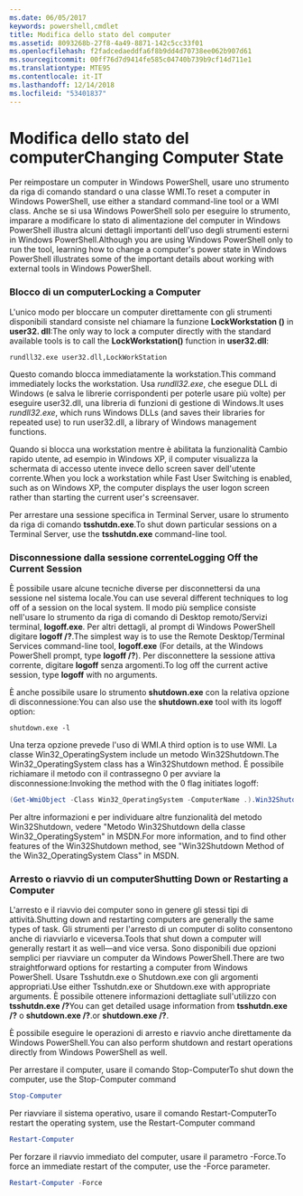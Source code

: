 ```yaml
---
ms.date: 06/05/2017
keywords: powershell,cmdlet
title: Modifica dello stato del computer
ms.assetid: 8093268b-27f8-4a49-8871-142c5cc33f01
ms.openlocfilehash: f2fadcedaeddfa6f8b9dd4d70738ee062b907d61
ms.sourcegitcommit: 00ff76d7d9414fe585c04740b739b9cf14d711e1
ms.translationtype: MTE95
ms.contentlocale: it-IT
ms.lasthandoff: 12/14/2018
ms.locfileid: "53401837"
---
```

# <a name="changing-computer-state"></a><span data-ttu-id="94a24-103">Modifica dello stato del computer</span><span class="sxs-lookup"><span data-stu-id="94a24-103">Changing Computer State</span></span>

<span data-ttu-id="94a24-104">Per reimpostare un computer in Windows PowerShell, usare uno strumento da riga di comando standard o una classe WMI.</span><span class="sxs-lookup"><span data-stu-id="94a24-104">To reset a computer in Windows PowerShell, use either a standard command-line tool or a WMI class.</span></span> <span data-ttu-id="94a24-105">Anche se si usa Windows PowerShell solo per eseguire lo strumento, imparare a modificare lo stato di alimentazione del computer in Windows PowerShell illustra alcuni dettagli importanti dell'uso degli strumenti esterni in Windows PowerShell.</span><span class="sxs-lookup"><span data-stu-id="94a24-105">Although you are using Windows PowerShell only to run the tool, learning how to change a computer's power state in Windows PowerShell illustrates some of the important details about working with external tools in Windows PowerShell.</span></span>

### <a name="locking-a-computer"></a><span data-ttu-id="94a24-106">Blocco di un computer</span><span class="sxs-lookup"><span data-stu-id="94a24-106">Locking a Computer</span></span>

<span data-ttu-id="94a24-107">L'unico modo per bloccare un computer direttamente con gli strumenti disponibili standard consiste nel chiamare la funzione **LockWorkstation ()** in **user32. dll**:</span><span class="sxs-lookup"><span data-stu-id="94a24-107">The only way to lock a computer directly with the standard available tools is to call the **LockWorkstation()** function in **user32.dll**:</span></span>

```
rundll32.exe user32.dll,LockWorkStation
```

<span data-ttu-id="94a24-108">Questo comando blocca immediatamente la workstation.</span><span class="sxs-lookup"><span data-stu-id="94a24-108">This command immediately locks the workstation.</span></span> <span data-ttu-id="94a24-109">Usa *rundll32.exe*, che esegue DLL di Windows (e salva le librerie corrispondenti per poterle usare più volte) per eseguire user32.dll, una libreria di funzioni di gestione di Windows.</span><span class="sxs-lookup"><span data-stu-id="94a24-109">It uses *rundll32.exe*, which runs Windows DLLs (and saves their libraries for repeated use) to run user32.dll, a library of Windows management functions.</span></span>

<span data-ttu-id="94a24-110">Quando si blocca una workstation mentre è abilitata la funzionalità Cambio rapido utente, ad esempio in Windows XP, il computer visualizza la schermata di accesso utente invece dello screen saver dell'utente corrente.</span><span class="sxs-lookup"><span data-stu-id="94a24-110">When you lock a workstation while Fast User Switching is enabled, such as on Windows XP, the computer displays the user logon screen rather than starting the current user's screensaver.</span></span>

<span data-ttu-id="94a24-111">Per arrestare una sessione specifica in Terminal Server, usare lo strumento da riga di comando **tsshutdn.exe**.</span><span class="sxs-lookup"><span data-stu-id="94a24-111">To shut down particular sessions on a Terminal Server, use the **tsshutdn.exe** command-line tool.</span></span>

### <a name="logging-off-the-current-session"></a><span data-ttu-id="94a24-112">Disconnessione dalla sessione corrente</span><span class="sxs-lookup"><span data-stu-id="94a24-112">Logging Off the Current Session</span></span>

<span data-ttu-id="94a24-113">È possibile usare alcune tecniche diverse per disconnettersi da una sessione nel sistema locale.</span><span class="sxs-lookup"><span data-stu-id="94a24-113">You can use several different techniques to log off of a session on the local system.</span></span> <span data-ttu-id="94a24-114">Il modo più semplice consiste nell'usare lo strumento da riga di comando di Desktop remoto/Servizi terminal, **logoff.exe**. Per altri dettagli, al prompt di Windows PowerShell digitare **logoff /?**.</span><span class="sxs-lookup"><span data-stu-id="94a24-114">The simplest way is to use the Remote Desktop/Terminal Services command-line tool, **logoff.exe** (For details, at the Windows PowerShell prompt, type **logoff /?**).</span></span> <span data-ttu-id="94a24-115">Per disconnettere la sessione attiva corrente, digitare **logoff** senza argomenti.</span><span class="sxs-lookup"><span data-stu-id="94a24-115">To log off the current active session, type **logoff** with no arguments.</span></span>

<span data-ttu-id="94a24-116">È anche possibile usare lo strumento **shutdown.exe** con la relativa opzione di disconnessione:</span><span class="sxs-lookup"><span data-stu-id="94a24-116">You can also use the **shutdown.exe** tool with its logoff option:</span></span>

```
shutdown.exe -l
```

<span data-ttu-id="94a24-117">Una terza opzione prevede l'uso di WMI.</span><span class="sxs-lookup"><span data-stu-id="94a24-117">A third option is to use WMI.</span></span> <span data-ttu-id="94a24-118">La classe Win32_OperatingSystem include un metodo Win32Shutdown.</span><span class="sxs-lookup"><span data-stu-id="94a24-118">The Win32_OperatingSystem class has a Win32Shutdown method.</span></span> <span data-ttu-id="94a24-119">È possibile richiamare il metodo con il contrassegno 0 per avviare la disconnessione:</span><span class="sxs-lookup"><span data-stu-id="94a24-119">Invoking the method with the 0 flag initiates logoff:</span></span>

```powershell
(Get-WmiObject -Class Win32_OperatingSystem -ComputerName .).Win32Shutdown(0)
```

<span data-ttu-id="94a24-120">Per altre informazioni e per individuare altre funzionalità del metodo Win32Shutdown, vedere "Metodo Win32Shutdown della classe Win32_OperatingSystem" in MSDN.</span><span class="sxs-lookup"><span data-stu-id="94a24-120">For more information, and to find other features of the Win32Shutdown method, see "Win32Shutdown Method of the Win32_OperatingSystem Class" in MSDN.</span></span>

### <a name="shutting-down-or-restarting-a-computer"></a><span data-ttu-id="94a24-121">Arresto o riavvio di un computer</span><span class="sxs-lookup"><span data-stu-id="94a24-121">Shutting Down or Restarting a Computer</span></span>

<span data-ttu-id="94a24-122">L'arresto e il riavvio dei computer sono in genere gli stessi tipi di attività.</span><span class="sxs-lookup"><span data-stu-id="94a24-122">Shutting down and restarting computers are generally the same types of task.</span></span> <span data-ttu-id="94a24-123">Gli strumenti per l'arresto di un computer di solito consentono anche di riavviarlo e viceversa.</span><span class="sxs-lookup"><span data-stu-id="94a24-123">Tools that shut down a computer will generally restart it as well—and vice versa.</span></span> <span data-ttu-id="94a24-124">Sono disponibili due opzioni semplici per riavviare un computer da Windows PowerShell.</span><span class="sxs-lookup"><span data-stu-id="94a24-124">There are two straightforward options for restarting a computer from Windows PowerShell.</span></span> <span data-ttu-id="94a24-125">Usare Tsshutdn.exe o Shutdown.exe con gli argomenti appropriati.</span><span class="sxs-lookup"><span data-stu-id="94a24-125">Use either Tsshutdn.exe or Shutdown.exe with appropriate arguments.</span></span> <span data-ttu-id="94a24-126">È possibile ottenere informazioni dettagliate sull'utilizzo con **tsshutdn.exe /?**</span><span class="sxs-lookup"><span data-stu-id="94a24-126">You can get detailed usage information from **tsshutdn.exe /?**</span></span> <span data-ttu-id="94a24-127">o **shutdown.exe /?**.</span><span class="sxs-lookup"><span data-stu-id="94a24-127">or **shutdown.exe /?**.</span></span>

<span data-ttu-id="94a24-128">È possibile eseguire le operazioni di arresto e riavvio anche direttamente da Windows PowerShell.</span><span class="sxs-lookup"><span data-stu-id="94a24-128">You can also perform shutdown and restart operations directly from Windows PowerShell as well.</span></span>

<span data-ttu-id="94a24-129">Per arrestare il computer, usare il comando Stop-Computer</span><span class="sxs-lookup"><span data-stu-id="94a24-129">To shut down the computer, use the Stop-Computer command</span></span>

```powershell
Stop-Computer
```

<span data-ttu-id="94a24-130">Per riavviare il sistema operativo, usare il comando Restart-Computer</span><span class="sxs-lookup"><span data-stu-id="94a24-130">To restart the operating system, use the Restart-Computer command</span></span>

```powershell
Restart-Computer
```

<span data-ttu-id="94a24-131">Per forzare il riavvio immediato del computer, usare il parametro -Force.</span><span class="sxs-lookup"><span data-stu-id="94a24-131">To force an immediate restart of the computer, use the -Force parameter.</span></span>

```powershell
Restart-Computer -Force
```
